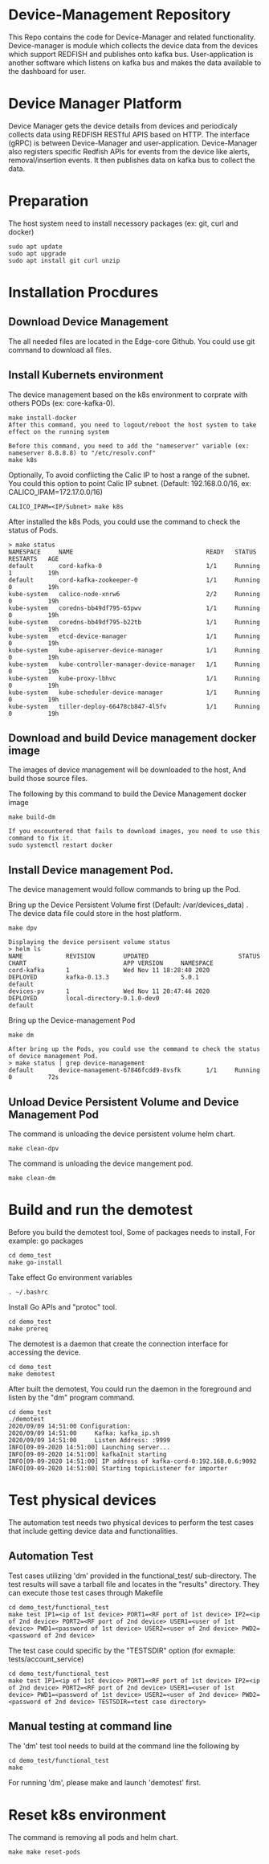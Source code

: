 <!--
Edgecore DeviceManager
Copyright 2020-2021 Edgecore Networks, Inc.

Licensed to the Apache Software Foundation (ASF) under one
or more contributor license agreements. See the NOTICE file
distributed with this work for additional information
regarding copyright ownership. The ASF licenses this file
to you under the Apache License, Version 2.0 (the
"License"); you may not use this file except in compliance
with the License. You may obtain a copy of the License at

http://www.apache.org/licenses/LICENSE-2.0

Unless required by applicable law or agreed to in writing,
software distributed under the License is distributed on an
"AS IS" BASIS, WITHOUT WARRANTIES OR CONDITIONS OF ANY
KIND, either express or implied. See the License for the
specific language governing permissions and limitations
under the License.

-->

# Device-Management Repository

This Repo contains the code for Device-Manager and related functionality. Device-manager is module which collects the
device data from the devices which support REDFISH and publishes onto kafka bus. User-application is another software
which listens on kafka bus and makes the data available to the dashboard for user.

# Device Manager Platform

Device Manager gets the device details from devices and periodicaly collects data using REDFISH RESTful APIS based on HTTP.
The interface (gRPC) is between Device-Manager and user-application. Device-Manager also registers specific Redfish APIs for
events from the device like alerts, removal/insertion events. It then publishes data on kafka bus to collect the data.

# Preparation
The host system need to install necessory packages (ex: git, curl and docker)

```shell
sudo apt update
sudo apt upgrade
sudo apt install git curl unzip
```

# Installation Procdures

## Download Device Management
The all needed files are located in the Edge-core Github. You could use git command to download all files.

## Install Kubernets environment
The device management based on the k8s environment to corprate with others PODs (ex: core-kafka-0).

```shell
make install-docker
After this command, you need to logout/reboot the host system to take effect on the running system
```
```shell
Before this command, you need to add the "nameserver" variable (ex: nameserver 8.8.8.8) to "/etc/resolv.conf"
make k8s
```
Optionally, To avoid conflicting the Calic IP to host a range of the subnet. You could this option to point Calic IP subnet.
(Default: 192.168.0.0/16, ex: CALICO_IPAM=172.17.0.0/16)
```shel
CALICO_IPAM=<IP/Subnet> make k8s
```
After installed the k8s Pods, you could use the command to check the status of Pods.
```text
> make status
NAMESPACE     NAME                                     READY   STATUS    RESTARTS   AGE
default       cord-kafka-0                             1/1     Running   1          19h
default       cord-kafka-zookeeper-0                   1/1     Running   0          19h
kube-system   calico-node-xnrw6                        2/2     Running   0          19h
kube-system   coredns-bb49df795-65pwv                  1/1     Running   0          19h
kube-system   coredns-bb49df795-b22tb                  1/1     Running   0          19h
kube-system   etcd-device-manager                      1/1     Running   0          19h
kube-system   kube-apiserver-device-manager            1/1     Running   0          19h
kube-system   kube-controller-manager-device-manager   1/1     Running   0          19h
kube-system   kube-proxy-lbhvc                         1/1     Running   0          19h
kube-system   kube-scheduler-device-manager            1/1     Running   0          19h
kube-system   tiller-deploy-66478cb847-4l5fv           1/1     Running   0          19h
```

## Download and build Device management docker image
The images of device management will be downloaded to the host, And build those source files.

The following by this command to build the Device Management docker image
```shell
make build-dm
```
```shell
If you encountered that fails to download images, you need to use this command to fix it.
sudo systemctl restart docker
```

## Install Device management Pod.
The device management would follow commands to bring up the Pod.

Bring up the Device Persistent Volume first (Default: /var/devices_data) . The device data file could store in the host platform.
```shell
make dpv
```
```text
Displaying the device persisent volume status
> helm ls
NAME            REVISION        UPDATED                         STATUS          CHART                           APP VERSION     NAMESPACE
cord-kafka      1               Wed Nov 11 18:28:40 2020        DEPLOYED        kafka-0.13.3                    5.0.1           default
devices-pv      1               Wed Nov 11 20:47:46 2020        DEPLOYED        local-directory-0.1.0-dev0                      default
```
Bring up the Device-management Pod
```shell
make dm
```
```text
After bring up the Pods, you could use the command to check the status of device management Pod.
> make status | grep device-management
default       device-management-67846fcdd9-8vsfk       1/1     Running   0          72s
```

## Unload Device Persistent Volume and Device Management Pod
The command is unloading the device persistent volume helm chart.
```shell
make clean-dpv
```
The command is unloading the device mangement pod.
```shell
make clean-dm
```

# Build and run the demotest
Before you build the demotest tool, Some of packages needs to install, For example: go packages
```shell
cd demo_test
make go-install
```
Take effect Go environment variables
```shell
. ~/.bashrc
```
Install Go APIs and "protoc" tool.
```shell
cd demo_test
make prereq
```
The demotest is a daemon that create the connection interface for accessing the device.
```shell
cd demo_test
make demotest
```
After built the demotest, You could run the daemon in the foreground and listen by the "dm" program command.
```text
cd demo_test
./demotest
2020/09/09 14:51:00 Configuration:
2020/09/09 14:51:00     Kafka: kafka_ip.sh
2020/09/09 14:51:00     Listen Address: :9999
INFO[09-09-2020 14:51:00] Launching server...
INFO[09-09-2020 14:51:00] kafkaInit starting
INFO[09-09-2020 14:51:00] IP address of kafka-cord-0:192.168.0.6:9092
INFO[09-09-2020 14:51:00] Starting topicListener for importer
```
# Test physical devices
The automation test needs two physical devices to perform the test cases that include getting device data and functionalities.
## Automation Test
Test cases utilizing 'dm' provided in the functional_test/ sub-directory. The test results will save a tarball file and locates in the "results" directory. They can execute those test cases through Makefile
```shell
cd demo_test/functional_test
make test IP1=<ip of 1st device> PORT1=<RF port of 1st device> IP2=<ip of 2nd device> PORT2=<RF port of 2nd device> USER1=<user of 1st device> PWD1=<password of 1st device> USER2=<user of 2nd device> PWD2=<password of 2nd device>
```
The test case could specific by the "TESTSDIR" option (for exmaple: tests/account_service)
```shell
cd demo_test/functional_test
make test IP1=<ip of 1st device> PORT1=<RF port of 1st device> IP2=<ip of 2nd device> PORT2=<RF port of 2nd device> USER1=<user of 1st device> PWD1=<password of 1st device> USER2=<user of 2nd device> PWD2=<password of 2nd device> TESTSDIR=<test case directory>
```
## Manual testing at command line
The 'dm' test tool needs to build at the command line the following by
```shell
cd demo_test/functional_test
make
```
For running 'dm', please make and launch 'demotest' first.

# Reset k8s environment
The command is removing all pods and helm chart.
```shell
make make reset-pods
```
